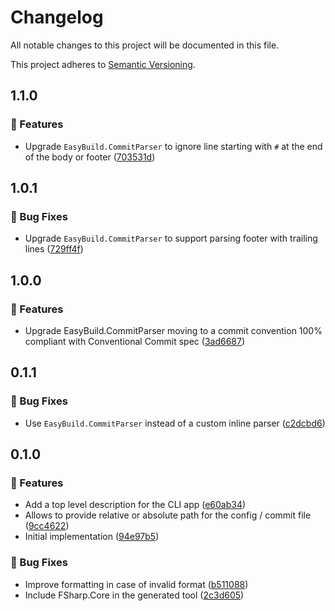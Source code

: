 # Changelog

All notable changes to this project will be documented in this file.

This project adheres to [Semantic Versioning](https://semver.org/spec/v2.0.0.html).

<!-- EasyBuild: START -->
<!-- last_commit_released: 703531d83302632ddbfdf698a0bf7c0f05afb95a -->
<!-- EasyBuild: END -->

## 1.1.0

### 🚀 Features

- Upgrade `EasyBuild.CommitParser` to ignore line starting with `#` at the end of the body or footer ([703531d](https://github.com/easybuild-org/EasyBuild.CommitLinter/commit/703531d83302632ddbfdf698a0bf7c0f05afb95a))

## 1.0.1

### 🐞 Bug Fixes

- Upgrade `EasyBuild.CommitParser` to support parsing footer with trailing lines ([729ff4f](https://github.com/easybuild-org/EasyBuild.CommitLinter/commit/729ff4f0cef9e338b31551ca1327ec3c631b9643))

## 1.0.0

### 🚀 Features

- Upgrade EasyBuild.CommitParser moving to a commit convention 100% compliant with Conventional Commit spec ([3ad6687](https://github.com/easybuild-org/EasyBuild.CommitLinter/commit/3ad66877d2bab41ed429cbf801a75f75cb386e18))

## 0.1.1

### 🐞 Bug Fixes

- Use `EasyBuild.CommitParser` instead of a custom inline parser ([c2dcbd6](https://github.com/easybuild-org/EasyBuild.CommitLinter/commit/c2dcbd693a9f079361f88ea877db4b754376c3e4))

## 0.1.0

### 🚀 Features

- Add a top level description for the CLI app ([e60ab34](https://github.com/easybuild-org/EasyBuild.CommitLinter/commit/e60ab349637d7bc602542b5f378d465e93423960))
- Allows to provide relative or absolute path for the config / commit file ([9cc4622](https://github.com/easybuild-org/EasyBuild.CommitLinter/commit/9cc46228b09823ff4a7d0f43d2b649910bb599b2))
- Initial implementation ([94e97b5](https://github.com/easybuild-org/EasyBuild.CommitLinter/commit/94e97b5b06bc351d9419235df3e4af13cb45f121))
### 🐞 Bug Fixes

- Improve formatting in case of invalid format ([b511088](https://github.com/easybuild-org/EasyBuild.CommitLinter/commit/b5110881d905234aef41b12c96efd307909f99dc))
- Include FSharp.Core in the generated tool ([2c3d605](https://github.com/easybuild-org/EasyBuild.CommitLinter/commit/2c3d605e12e2bced3a01333fc14513f135e05d5a))

